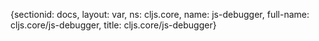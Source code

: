 {sectionid: docs, layout: var, ns: cljs.core, name: js-debugger, full-name: cljs.core/js-debugger,
  title: cljs.core/js-debugger}
